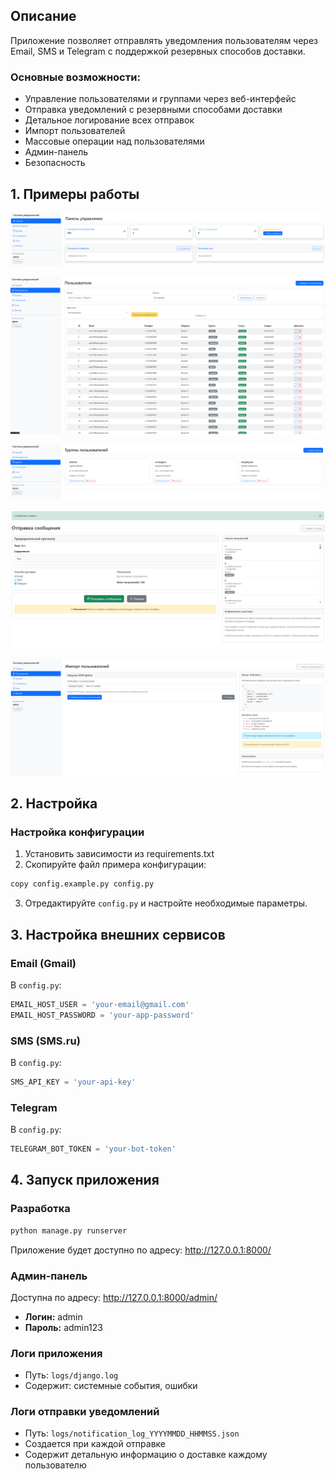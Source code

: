 ## Описание

Приложение позволяет отправлять уведомления пользователям через Email, SMS и Telegram с поддержкой резервных способов доставки.

### Основные возможности:
- Управление пользователями и группами через веб-интерфейс
- Отправка уведомлений с резервными способами доставки
- Детальное логирование всех отправок
- Импорт пользователей
- Массовые операции над пользователями
- Админ-панель
- Безопасность

## 1. Примеры работы

![Панель управления](screenshots/Панель_управления.png)

![Пользователи](screenshots/Пользователи.png)

![Группы](screenshots/Группы.png)

![Отправка сообщения](screenshots/Отправка_сообщения.png)

![Импорт пользователей](screenshots/Импорт_пользователей.png)

## 2. Настройка

### Настройка конфигурации
1. Установить зависимости из requirements.txt
2. Скопируйте файл примера конфигурации:
```bash
copy config.example.py config.py
```

3. Отредактируйте `config.py` и настройте необходимые параметры.



## 3. Настройка внешних сервисов

### Email (Gmail)


В `config.py`:
   ```python
   EMAIL_HOST_USER = 'your-email@gmail.com'
   EMAIL_HOST_PASSWORD = 'your-app-password'
   ```

### SMS (SMS.ru)

В `config.py`:
   ```python
   SMS_API_KEY = 'your-api-key'
   ```

### Telegram

В `config.py`:
   ```python
   TELEGRAM_BOT_TOKEN = 'your-bot-token'
   ```

## 4. Запуск приложения

### Разработка
```bash
python manage.py runserver
```

Приложение будет доступно по адресу: http://127.0.0.1:8000/



### Админ-панель

Доступна по адресу: http://127.0.0.1:8000/admin/
- **Логин:** admin
- **Пароль:** admin123

### Логи приложения
- Путь: `logs/django.log`
- Содержит: системные события, ошибки

### Логи отправки уведомлений
- Путь: `logs/notification_log_YYYYMMDD_HHMMSS.json`
- Создается при каждой отправке
- Содержит детальную информацию о доставке каждому пользователю
